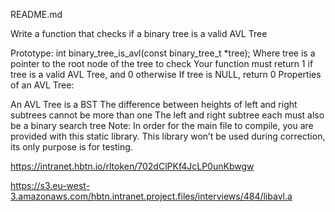 README.md

Write a function that checks if a binary tree is a valid AVL Tree

Prototype: int binary_tree_is_avl(const binary_tree_t *tree);
Where tree is a pointer to the root node of the tree to check
Your function must return 1 if tree is a valid AVL Tree, and 0 otherwise
If tree is NULL, return 0
Properties of an AVL Tree:

An AVL Tree is a BST
The difference between heights of left and right subtrees cannot be more than one
The left and right subtree each must also be a binary search tree
Note: In order for the main file to compile, you are provided with this static library. This library won’t be used during correction, its only purpose is for testing.

https://intranet.hbtn.io/rltoken/702dClPKf4JcLP0unKbwgw

https://s3.eu-west-3.amazonaws.com/hbtn.intranet.project.files/interviews/484/libavl.a

